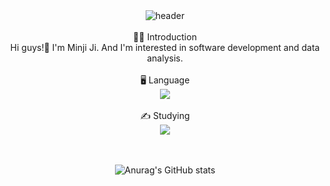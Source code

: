 <div align="center">
  <img src="https://capsule-render.vercel.app/api?type=wave&color=auto&height=300&section=header&text=Hello%20I%20am%20Minji&fontSize=60" alt="header"/>
  <br><br>
  🙋‍♀️ Introduction<br>
  Hi guys!👋 I'm Minji Ji. And I'm interested in software development and data analysis.
  <br><br>
  🖥 Language
  <br>
  <a href="https://simpleicons.org/" target="_blank"><img src="https://img.shields.io/badge/python-3776AB?style=flat-square&logo=python&logoColor=white"/></a>
  <br><br>
  ✍ Studying
  <br>
  <a href="https://simpleicons.org/" target="_blank"><img src="https://img.shields.io/badge/python-3776AB?style=flat-square&logo=python&logoColor=white"/></a>

 <br><br>
  ![Anurag's GitHub stats](https://github-readme-stats.vercel.app/api?username=JIMINJI1&show_icons=true&theme=merko)
</div>
